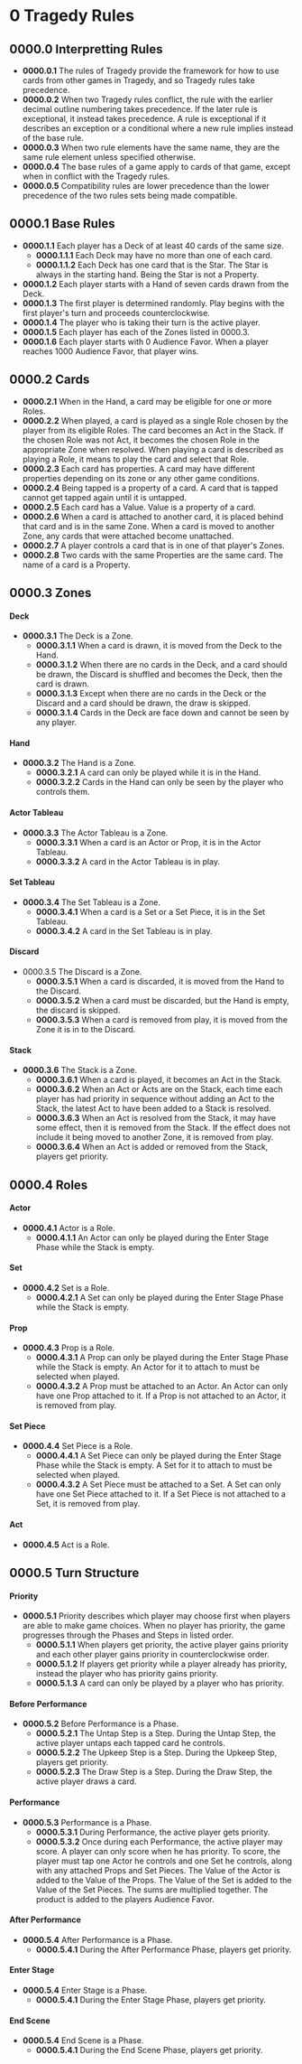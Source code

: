 # 0 Tragedy Rules

## 0000.0 Interpretting Rules
* **0000.0.1** The rules of Tragedy provide the framework for how to use cards from other games in Tragedy, and so Tragedy rules take precedence.
* **0000.0.2** When two Tragedy rules conflict, the rule with the earlier decimal outline numbering takes precedence.  If the later rule is exceptional, it instead takes precedence.  A rule is exceptional if it describes an exception or a conditional where a new rule implies instead of the base rule.
* **0000.0.3** When two rule elements have the same name, they are the same rule element unless specified otherwise.
* **0000.0.4** The base rules of a game apply to cards of that game, except when in conflict with the Tragedy rules.
* **0000.0.5** Compatibility rules are lower precedence than the lower precedence of the two rules sets being made compatible.

## 0000.1 Base Rules
* **0000.1.1** Each player has a Deck of at least 40 cards of the same size. 
    * **0000.1.1.1** Each Deck may have no more than one of each card.
    * **0000.1.1.2** Each Deck has one card that is the Star.  The Star is always in the starting hand.  Being the Star is not a Property.
* **0000.1.2** Each player starts with a Hand of seven cards drawn from the Deck.
* **0000.1.3** The first player is determined randomly.  Play begins with the first player's turn and proceeds counterclockwise.
* **0000.1.4** The player who is taking their turn is the active player.
* **0000.1.5** Each player has each of the Zones listed in 0000.3.
* **0000.1.6** Each player starts with 0 Audience Favor.  When a player reaches 1000 Audience Favor, that player wins.

## 0000.2 Cards
* **0000.2.1** When in the Hand, a card may be eligible for one or more Roles.
* **0000.2.2** When played, a card is played as a single Role chosen by the player from its eligible Roles.  The card becomes an Act in the Stack. If the chosen Role was not Act, it becomes the chosen Role in the appropriate Zone when resolved.  When playing a card is described as playing a Role, it means to play the card and select that Role.
* **0000.2.3** Each card has properties.  A card may have different properties depending on its zone or any other game conditions.
* **0000.2.4** Being tapped is a property of a card.  A card that is tapped cannot get tapped again until it is untapped.
* **0000.2.5** Each card has a Value.  Value is a property of a card.
* **0000.2.6** When a card is attached to another card, it is placed behind that card and is in the same Zone.  When a card is moved to another Zone, any cards that were attached become unattached.
* **0000.2.7** A player controls a card that is in one of that player's Zones.
* **0000.2.8** Two cards with the same Properties are the same card.  The name of a card is a Property.

## 0000.3 Zones
#### Deck
* **0000.3.1** The Deck is a Zone.
    * **0000.3.1.1** When a card is drawn, it is moved from the Deck to the Hand.
    * **0000.3.1.2** When there are no cards in the Deck, and a card should be drawn, the Discard is shuffled and becomes the Deck, then the card is drawn.
    * **0000.3.1.3** Except when there are no cards in the Deck or the Discard and a card should be drawn, the draw is skipped.
    * **0000.3.1.4** Cards in the Deck are face down and cannot be seen by any player.
#### Hand
* **0000.3.2** The Hand is a Zone.
    * **0000.3.2.1** A card can only be played while it is in the Hand.
    * **0000.3.2.2** Cards in the Hand can only be seen by the player who controls them.
#### Actor Tableau
* **0000.3.3** The Actor Tableau is a Zone.
    * **0000.3.3.1** When a card is an Actor or Prop, it is in the Actor Tableau.
    * **0000.3.3.2** A card in the Actor Tableau is in play.
#### Set Tableau
* **0000.3.4** The Set Tableau is a Zone.
    * **0000.3.4.1** When a card is a Set or a Set Piece, it is in the Set Tableau.
    * **0000.3.4.2** A card in the Set Tableau is in play.
#### Discard
* 0000.3.5 The Discard is a Zone.
    * **0000.3.5.1** When a card is discarded, it is moved from the Hand to the Discard.
    * **0000.3.5.2** When a card must be discarded, but the Hand is empty, the discard is skipped.
    * **0000.3.5.3** When a card is removed from play, it is moved from the Zone it is in to the Discard.
#### Stack
* **0000.3.6** The Stack is a Zone.
    * **0000.3.6.1** When a card is played, it becomes an Act in the Stack.
    * **0000.3.6.2** When an Act or Acts are on the Stack, each time each player has had priority in sequence without adding an Act to the Stack, the latest Act to have been added to a Stack is resolved.
    * **0000.3.6.3** When an Act is resolved from the Stack, it may have some effect, then it is removed from the Stack.  If the effect does not include it being moved to another Zone, it is removed from play.
    * **0000.3.6.4** When an Act is added or removed from the Stack, players get priority.

## 0000.4 Roles
#### Actor
* **0000.4.1** Actor is a Role.
    * **0000.4.1.1** An Actor can only be played during the Enter Stage Phase while the Stack is empty.
#### Set
* **0000.4.2** Set is a Role.
    * **0000.4.2.1** A Set can only be played during the Enter Stage Phase while the Stack is empty.
#### Prop
* **0000.4.3** Prop is a Role.
    * **0000.4.3.1** A Prop can only be played during the Enter Stage Phase while the Stack is empty.  An Actor for it to attach to must be selected when played.
    * **0000.4.3.2** A Prop must be attached to an Actor. An Actor can only have one Prop attached to it.  If a Prop is not attached to an Actor, it is removed from play.
#### Set Piece
* **0000.4.4** Set Piece is a Role.
    * **0000.4.4.1** A Set Piece can only be played during the Enter Stage Phase while the Stack is empty.  A Set for it to attach to must be selected when played.
    * **0000.4.3.2** A Set Piece must be attached to a Set.  A Set can only have one Set Piece attached to it.  If a Set Piece is not attached to a Set, it is removed from play.
#### Act
* **0000.4.5** Act is a Role.

## 0000.5 Turn Structure
#### Priority
* **0000.5.1** Priority describes which player may choose first when players are able to make game choices.  When no player has priority, the game progresses through the Phases and Steps in listed order.
    * **0000.5.1.1** When players get priority, the active player gains priority and each other player gains priority in counterclockwise order.
    * **0000.5.1.2** If players get priority while a player already has priority, instead the player who has priority gains priority.
    * **0000.5.1.3** A card can only be played by a player who has priority.
#### Before Performance
* **0000.5.2** Before Performance is a Phase.
    * **0000.5.2.1** The Untap Step is a Step. During the Untap Step, the active player untaps each tapped card he controls.
    * **0000.5.2.2** The Upkeep Step is a Step. During the Upkeep Step, players get priority.
    * **0000.5.2.3** The Draw Step is a Step.  During the Draw Step, the active player draws a card.
#### Performance
* **0000.5.3** Performance is a Phase.
    * **0000.5.3.1** During Performance, the active player gets priority.
    * **0000.5.3.2** Once during each Performance, the active player may score.  A player can only score when he has priority.  To score, the player must tap one Actor he controls and one Set he controls, along with any attached Props and Set Pieces.  The Value of the Actor is added to the Value of the Props.  The Value of the Set is added to the Value of the Set Pieces.  The sums are multiplied together.  The product is added to the players Audience Favor.
#### After Performance
* **0000.5.4** After Performance is a Phase.
    * **0000.5.4.1** During the After Performance Phase, players get priority.
#### Enter Stage
* **0000.5.4** Enter Stage is a Phase.
    * **0000.5.4.1** During the Enter Stage Phase, players get priority.
#### End Scene
* **0000.5.4** End Scene is a Phase.
    * **0000.5.4.1** During the End Scene Phase, players get priority.